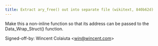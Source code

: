 ```yaml
---
title: Extract ary_free() out into separate file (wikitext, 840b62d)
---
```


Make this a non-inline function so that its address can be passed to the Data\_Wrap\_Struct() function.

Signed-off-by: Wincent Colaiuta &lt;win@wincent.com&gt;

